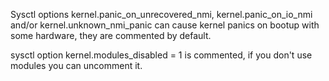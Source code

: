 Sysctl options kernel.panic_on_unrecovered_nmi, kernel.panic_on_io_nmi and/or kernel.unknown_nmi_panic can cause kernel panics on bootup with some hardware, they are commented by default.

sysctl option kernel.modules_disabled = 1 is commented, if you don't use modules you can uncomment it.

